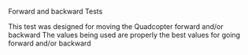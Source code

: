 Forward and backward Tests

This test was designed for moving the Quadcopter forward and/or backward
The values being used are properly the best values for going forward and/or backward
